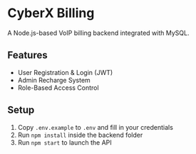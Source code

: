 # CyberX Billing

A Node.js-based VoIP billing backend integrated with MySQL.

## Features
- User Registration & Login (JWT)
- Admin Recharge System
- Role-Based Access Control

## Setup
1. Copy `.env.example` to `.env` and fill in your credentials
2. Run `npm install` inside the backend folder
3. Run `npm start` to launch the API
